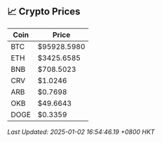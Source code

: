 ## 📈 Crypto Prices

| Coin | Price |
| ---- | ----- |
| BTC | $95928.5980 |
| ETH | $3425.6585 |
| BNB | $708.5023 |
| CRV | $1.0246 |
| ARB | $0.7698 |
| OKB | $49.6643 |
| DOGE | $0.3359 |

_Last Updated: 2025-01-02 16:54:46.19 +0800 HKT_